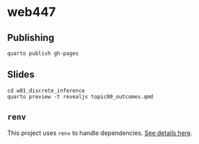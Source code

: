 # web447

## Publishing

```         
quarto publish gh-pages
```

## Slides

```
cd w01_discrete_inference
quarto preview -t revealjs topic00_outcomes.qmd
```

## `renv`

This project uses `renv` to handle dependencies. [See details here](https://github.com/UBC-Stat-ML/web447/pull/1#issuecomment-2048827665).

